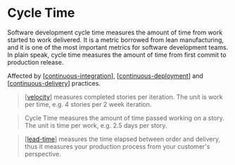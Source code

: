 # Cycle Time

Software development cycle time measures the amount of time from work started to work delivered. It is a metric borrowed from lean manufacturing, and it is one of the most important metrics for software development teams. In plain speak, cycle time measures the amount of time from first commit to production release.

Affected by [[continuous-integration]], [[continuous-deployment]] and [[continuous-delivery]] practices.

> [[velocity]] measures completed stories per iteration. The unit is work per time, e.g. 4 stories per 2 week iteration.

> Cycle Time measures the amount of time passed working on a story. The unit is time per work, e.g. 2.5 days per story.

> [[lead-time]] measures the time elapsed between order and delivery, thus it measures your production process from your customer's perspective.

[//begin]: # "Autogenerated link references for markdown compatibility"
[continuous-integration]: continuous-integration "Continuous Integration (CI)"
[continuous-deployment]: continuous-deployment "Continous Deployment"
[continuous-delivery]: continuous-delivery "Continuous Delivery"
[velocity]: velocity "Velocity (Software Development)"
[lead-time]: lead-time "Lead Time"
[//end]: # "Autogenerated link references"
